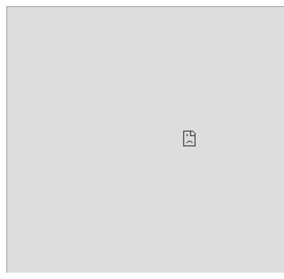 
<div style="text-align:center">
  <iframe src="https://www.sirhao.top" width="1000" height="700"></iframe>
</div>

